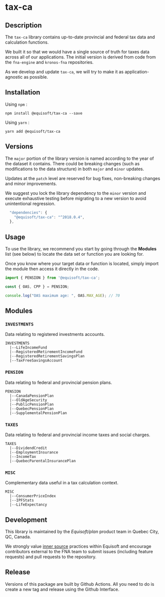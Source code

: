 # tax-ca

## Description

The `tax-ca` library contains up-to-date provincial and federal tax data and calculation functions.

We built it so that we would have a single source of truth for taxes data across all of our applications.  The initial version is derived from code from the `fna-engine` and `kronos-fna` repositories.

As we develop and update `tax-ca`, we will try to make it as application-agnostic as possible.

## Installation

Using `npm` : 
```
npm install @equisoft/tax-ca --save
```

Using `yarn` :
```
yarn add @equisoft/tax-ca
```

## Versions

The `major` portion of the library version is named according to the year of the dataset it contains. There could be breaking changes (such as modifications to the data structure) in both `major` and `minor` updates.

Updates at the `patch` level are reserved for bug fixes, non-breaking changes and minor improvements.

We suggest you lock the library dependency to the `minor` version and execute exhaustive testing before migrating to a new version to avoid unintentional regression.

```javascript
  "dependencies": {
    "@equisoft/tax-ca": "^2018.0.4",
  },
```


## Usage

To use the library, we recommend you start by going through the **Modules** list (see below) to locate the data set or function you are looking for.

Once you know where your target data or function is located, simply import the module then access it directly in the code.

```javascript
import { PENSION } from '@equisoft/tax-ca';

const { OAS, CPP } = PENSION;

console.log("OAS maximum age: ", OAS.MAX_AGE); // 70
```


## Modules

### `INVESTMENTS`

Data relating to registered investments accounts.

```
INVESTMENTS
  |--LifeIncomeFund
  |--RegisteredRetirementIncomeFund
  |--RegisteredRetirementSavingsPlan
  |--TaxFreeSavingsAccount
```

### `PENSION`

Data relating to federal and provincial pension plans.

```
PENSION
  |--CanadaPensionPlan
  |--OldAgeSecurity
  |--PublicPensionPlan
  |--QuebecPensionPlan
  |--SupplementalPensionPlan
```

### `TAXES`

Data relating to federal and provincial income taxes and social charges.

```
TAXES
  |--DividendCredit
  |--EmploymentInsurance
  |--IncomeTax
  |--QuebecParentalInsurancePlan
```

### `MISC`

Complementary data useful in a tax calculation context.

```
MISC
  |--ConsumerPriceIndex
  |--IPFStats
  |--LifeExpectancy
```


## Development

This library is maintained by the _Equisoft/plan_ product team in Quebec City, QC, Canada.

We strongly value [inner source](https://en.wikipedia.org/wiki/Inner_source) practices within Equisoft and encourage contributors external to the FNA team to submit issues (including feature requests) and pull requests to the repository. 

## Release

Versions of this package are built by Github Actions.
All you need to do is create a new tag and release using the Github Interface.
